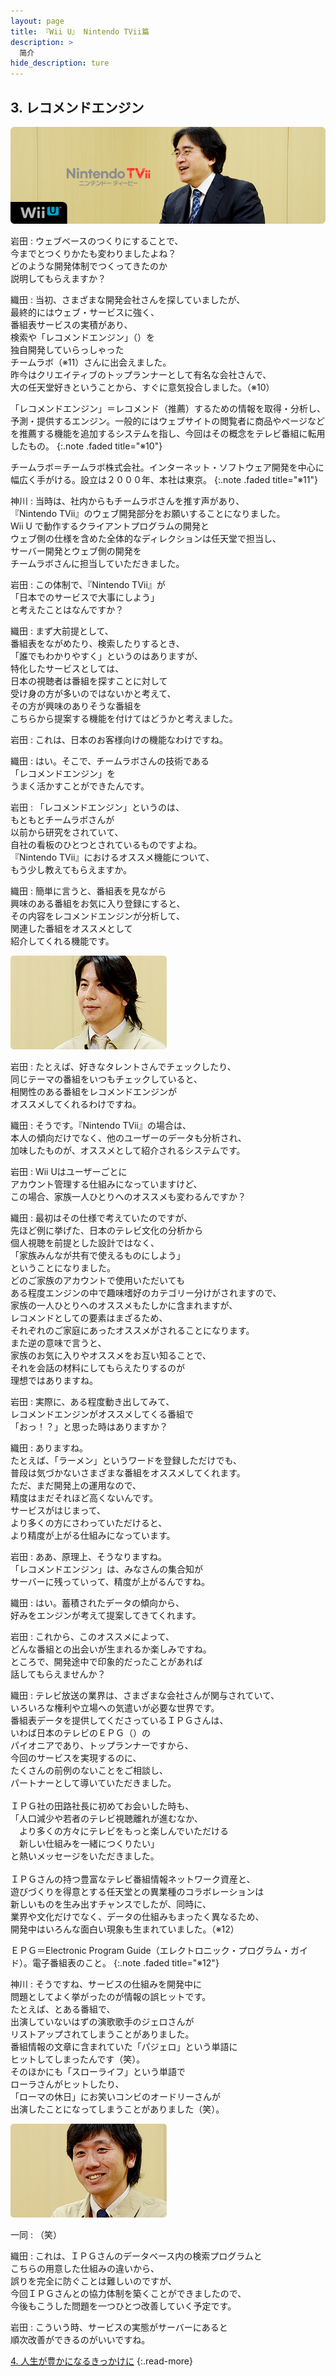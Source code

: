 ```yaml
---
layout: page
title: 『Wii U』 Nintendo TVii篇
description: >
  简介
hide_description: ture
---
```


## 3. レコメンドエンジン

![](/interviews/jp/WiiU/hardware/vol11/img/mainvisual3.jpg)


岩田
: ウェブベースのつくりにすることで、<br>今までとつくりかたも変わりましたよね？<br>どのような開発体制でつくってきたのか<br>説明してもらえますか？

織田
: 当初、さまざまな開発会社さんを探していましたが、<br>最終的にはウェブ・サービスに強く、<br>番組表サービスの実積があり、<br>検索や「レコメンドエンジン」（）を<br>独自開発していらっしゃった<br>チームラボ（※11）さんに出会えました。<br>昨今はクリエイティブのトップランナーとして有名な会社さんで、<br>大の任天堂好きということから、すぐに意気投合しました。（※10）

「レコメンドエンジン」＝レコメンド（推薦）するための情報を取得・分析し、予測・提供するエンジン。一般的にはウェブサイトの閲覧者に商品やページなどを推薦する機能を追加するシステムを指し、今回はその概念をテレビ番組に転用したもの。
{:.note .faded title="※10"}

チームラボ＝チームラボ株式会社。インターネット・ソフトウェア開発を中心に幅広く手がける。設立は２０００年、本社は東京。
{:.note .faded title="※11"}

神川
: 当時は、社内からもチームラボさんを推す声があり、<br>『Nintendo TVii』のウェブ開発部分をお願いすることになりました。<br>Wii U で動作するクライアントプログラムの開発と<br>ウェブ側の仕様を含めた全体的なディレクションは任天堂で担当し、<br>サーバー開発とウェブ側の開発を<br>チームラボさんに担当していただきました。

岩田
: この体制で、『Nintendo TVii』が<br>「日本でのサービスで大事にしよう」<br>と考えたことはなんですか？

織田
: まず大前提として、<br>番組表をながめたり、検索したりするとき、<br>「誰でもわかりやすく」というのはありますが、<br>特化したサービスとしては、<br>日本の視聴者は番組を探すことに対して<br>受け身の方が多いのではないかと考えて、<br>その方が興味のありそうな番組を<br>こちらから提案する機能を付けてはどうかと考えました。

岩田
: これは、日本のお客様向けの機能なわけですね。

織田
: はい。そこで、チームラボさんの技術である<br>「レコメンドエンジン」を<br>うまく活かすことができたんです。

岩田
: 「レコメンドエンジン」というのは、<br>もともとチームラボさんが<br>以前から研究をされていて、<br>自社の看板のひとつとされているものですよね。<br>『Nintendo TVii』におけるオススメ機能について、<br>もう少し教えてもらえますか。

織田
: 簡単に言うと、番組表を見ながら<br>興味のある番組をお気に入り登録にすると、<br>その内容をレコメンドエンジンが分析して、<br>関連した番組をオススメとして<br>紹介してくれる機能です。

![](/interviews/jp/WiiU/hardware/vol11/img/photo7.jpg)

岩田
: たとえば、好きなタレントさんでチェックしたり、<br>同じテーマの番組をいつもチェックしていると、<br>相関性のある番組をレコメンドエンジンが<br>オススメしてくれるわけですね。

織田
: そうです。『Nintendo TVii』の場合は、<br>本人の傾向だけでなく、他のユーザーのデータも分析され、<br>加味したものが、オススメとして紹介されるシステムです。

岩田
: Wii Uはユーザーごとに<br>アカウント管理する仕組みになっていますけど、<br>この場合、家族一人ひとりへのオススメも変わるんですか？

織田
: 最初はその仕様で考えていたのですが、<br>先ほど例に挙げた、日本のテレビ文化の分析から<br>個人視聴を前提とした設計ではなく、<br>「家族みんなが共有で使えるものにしよう」<br>ということになりました。<br>どのご家族のアカウントで使用いただいても<br>ある程度エンジンの中で趣味嗜好のカテゴリー分けがされますので、<br>家族の一人ひとりへのオススメもたしかに含まれますが、<br>レコメンドとしての要素はまざるため、<br>それぞれのご家庭にあったオススメがされることになります。<br>また逆の意味で言うと、<br>家族のお気に入りやオススメをお互い知ることで、<br>それを会話の材料にしてもらえたりするのが<br>理想ではありますね。

岩田
: 実際に、ある程度動き出してみて、<br>レコメンドエンジンがオススメしてくる番組で<br>「おっ！？」と思った時はありますか？

織田
: ありますね。<br>たとえば、「ラーメン」というワードを登録しただけでも、<br>普段は気づかないさまざまな番組をオススメしてくれます。<br>ただ、まだ開発上の運用なので、<br>精度はまだそれほど高くないんです。<br>サービスがはじまって、<br>より多くの方にさわっていただけると、<br>より精度が上がる仕組みになっています。

岩田
: ああ、原理上、そうなりますね。<br>「レコメンドエンジン」は、みなさんの集合知が<br>サーバーに残っていって、精度が上がるんですね。

織田
: はい。蓄積されたデータの傾向から、<br>好みをエンジンが考えて提案してきてくれます。

岩田
: これから、このオススメによって、<br>どんな番組との出会いが生まれるか楽しみですね。<br>ところで、開発途中で印象的だったことがあれば<br>話してもらえませんか？

織田
: テレビ放送の業界は、さまざまな会社さんが関与されていて、<br>いろいろな権利や立場への気遣いが必要な世界です。<br>番組表データを提供してくださっているＩＰＧさんは、<br>いわば日本のテレビのＥＰＧ（）の<br>パイオニアであり、トップランナーですから、<br>今回のサービスを実現するのに、<br>たくさんの前例のないことをご相談し、<br>パートナーとして導いていただきました。<br>&nbsp;<br>ＩＰＧ社の田路社長に初めてお会いした時も、<br>「人口減少や若者のテレビ視聴離れが進むなか、<br>　より多くの方々にテレビをもっと楽しんでいただける<br>　新しい仕組みを一緒につくりたい」<br>と熱いメッセージをいただきました。<br>&nbsp;<br>ＩＰＧさんの持つ豊富なテレビ番組情報ネットワーク資産と、<br>遊びづくりを得意とする任天堂との異業種のコラボレーションは<br>新しいものを生み出すチャンスでしたが、同時に、<br>業界や文化だけでなく、データの仕組みもまったく異なるため、<br>開発中はいろんな面白い現象も生まれていました。（※12）

ＥＰＧ＝Electronic Program Guide（エレクトロニック・プログラム・ガイド）。電子番組表のこと。
{:.note .faded title="※12"}

神川
: そうですね、サービスの仕組みを開発中に<br>問題としてよく挙がったのが情報の誤ヒットです。<br>たとえば、とある番組で、<br>出演していないはずの演歌歌手のジェロさんが<br>リストアップされてしまうことがありました。<br>番組情報の文章に含まれていた「パジェロ」という単語に<br>ヒットしてしまったんです（笑）。<br>そのほかにも「スローライフ」という単語で<br>ローラさんがヒットしたり、<br>「ローマの休日」にお笑いコンビのオードリーさんが<br>出演したことになってしまうことがありました（笑）。

![](/interviews/jp/WiiU/hardware/vol11/img/photo8.jpg)

一同
: （笑）

織田
: これは、ＩＰＧさんのデータベース内の検索プログラムと<br>こちらの用意した仕組みの違いから、<br>誤りを完全に防ぐことは難しいのですが、<br>今回ＩＰＧさんとの協力体制を築くことができましたので、<br>今後もこうした問題を一つひとつ改善していく予定です。

岩田
: こういう時、サービスの実態がサーバーにあると<br>順次改善ができるのがいいですね。


[4. 人生が豊かになるきっかけに](4.md)
{:.read-more}